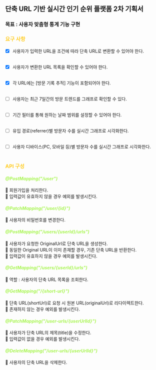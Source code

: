 ## 단축 URL 기반 실시간 인기 순위 플랫폼 2차 기획서
### 목표 : 사용자 맞춤형 통계 기능 구현

### <span style = 'color : #FFCD28'>요구 사항</span><br/>

- [X] 사용자가 입력한 URL을 조건에 따라 단축 URL로 변환할 수 있어야 한다.<br/><br/>
- [X] 사용자가 변환한 URL 목록을 확인할 수 있어야 한다.<br/><br/>
- [X] 각 URL에는 [방문 기록 추적] 기능이 포함되어야 한다.<br/><br/>
- [ ] 사용자는 최근 7일간의 방문 트렌드를 그래프로 확인할 수 있다.<br/><br/>
- [ ] 기간 필터를 통해 원하는 날짜 범위를 설정할 수 있어야 한다.<br/><br/>
- [ ] 유입 경로(referrer)별 방문자 수를 실시간 그래프로 시각화한다.<br/><br/>
- [ ] 사용자 디바이스(PC, 모바일 등)별 방문자 수를 실시간 그래프로 시각화한다.<br/><br/>


### <span style = 'color : #FFCD28'>API 구성</span><br/>

#### *<span style = 'color : #A8F552'>@PostMapping("/user")</span>*<br/>

🔆 회원가입을 처리한다.<br/>
🔆 입력값이 유효하지 않을 경우 예외를 발생시킨다.<br/>

#### *<span style = 'color : #A8F552'>@PatchMapping("/user/{id}")</span>*<br/>

🔆 사용자의 비밀번호를 변경한다.<br/>

#### *<span style = 'color : #A8F552'>@PostMapping("/users/{userId}/urls")</span>*<br/>

🔆 사용자가 요청한 OriginalUrl로 단축 URL을 생성한다.<br/>
🔆 동일한 Original URL이 이미 존재할 경우, 기존 단축 URL을 반환한다.<br/>
🔆 입력값이 유효하지 않을 경우 예외를 발생시킨다.<br/>

#### *<span style = 'color : #A8F552'>@GetMapping("/users/{userId}/urls")</span>*<br/>

🔆 역할 : 사용자의 단축 URL 목록을 조회한다.<br/>

#### *<span style = 'color : #A8F552'>@GetMapping("/{short-url}")</span>*<br/>

🔆 단축 URL(shortUrl)로 요청 시 원본 URL(originalUrl)로 리다이렉트한다.<br/>
🔆 존재하지 않는 경우 예외를 발생시킨다.<br/>

#### *<span style = 'color : #A8F552'>@PatchMapping("/user-urls/{userUrlId}")</span>*<br/>

🔆 사용자가 단축 URL의 제목(title)을 수정한다.<br/>
🔆 입력값이 없을 경우 예외를 발생시킨다.<br/>

#### *<span style = 'color : #A8F552'>@DeleteMapping("/user-urls/{userUrlId}")</span>*<br/>

🔆 사용자의 단축 URL을 삭제한다.<br/>

